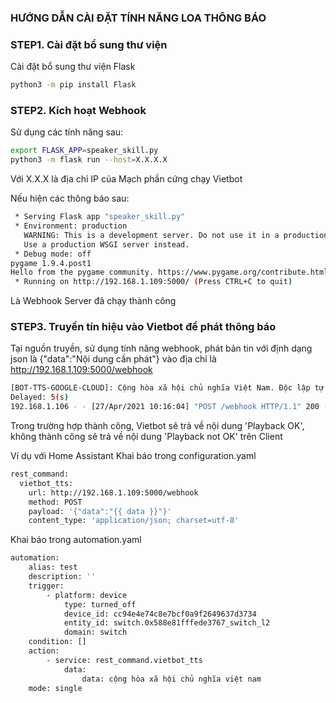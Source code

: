 ### HƯỚNG DẪN CÀI ĐẶT TÍNH NĂNG LOA THÔNG BÁO

### STEP1. Cài đặt bổ sung thư viện 

Cài đặt bổ sung thư viện Flask
```sh
python3 -m pip install Flask
```
### STEP2. Kích hoạt Webhook

Sử dụng các tính năng sau:
```sh
export FLASK_APP=speaker_skill.py
python3 -m flask run --host=X.X.X.X 
```
Với X.X.X là địa chỉ IP của Mạch phần cứng chạy Vietbot

Nếu hiện các thông báo sau:

```sh
 * Serving Flask app "speaker_skill.py"
 * Environment: production
   WARNING: This is a development server. Do not use it in a production deployment.
   Use a production WSGI server instead.
 * Debug mode: off
pygame 1.9.4.post1
Hello from the pygame community. https://www.pygame.org/contribute.html
 * Running on http://192.168.1.109:5000/ (Press CTRL+C to quit)
```
Là Webhook Server đã chạy thành công

### STEP3. Truyền tín hiệu vào Vietbot để phát thông báo

Tại nguồn truyền, sử dụng tính năng webhook, phát bản tin với định dạng json là {"data":"Nội dung cần phát"} vào địa chỉ là http://192.168.1.109:5000/webhook

```sh
[BOT-TTS-GOOGLE-CLOUD]: Cộng hòa xã hội chủ nghĩa Việt Nam. Độc lập tự do hạnh phúc
Delayed: 5(s)
192.168.1.106 - - [27/Apr/2021 10:16:04] "POST /webhook HTTP/1.1" 200 -
```
Trong trường hợp thành công, Vietbot sẽ trả về nội dung 'Playback OK', không thành công sẽ trả về nội dung 'Playback not OK' trên Client

Ví dụ với Home Assistant
Khai báo trong configuration.yaml
```sh
rest_command:
  vietbot_tts:
    url: http://192.168.1.109:5000/webhook
    method: POST
    payload: '{"data":"{{ data }}"}'
    content_type: 'application/json; charset=utf-8'
```
Khai báo trong automation.yaml

```sh
automation:
	alias: test
	description: ''
	trigger:
		- platform: device
			type: turned_off
			device_id: cc94e4e74c8e7bcf0a9f2649637d3734
			entity_id: switch.0x588e81fffede3767_switch_l2
			domain: switch
	condition: []
	action:
		- service: rest_command.vietbot_tts
			data:
				data: cộng hòa xã hội chủ nghĩa việt nam 
	mode: single
```
